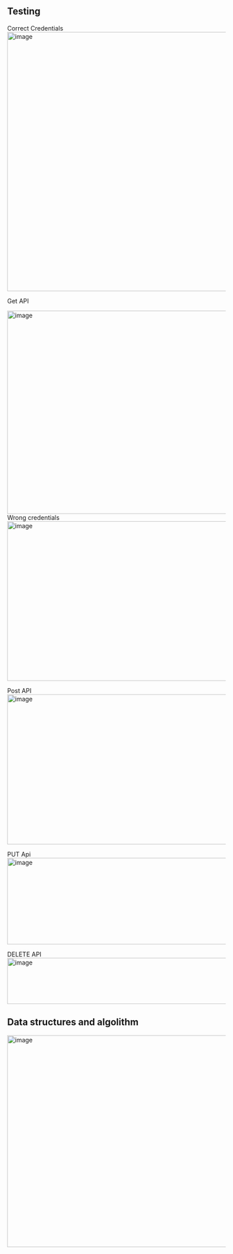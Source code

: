 ## Testing
Correct Credentials
<img width="1601" height="596" alt="image" src="https://github.com/user-attachments/assets/598e35d2-ad61-40a7-948c-2d43a02f2492" />


Get API

<img width="1680" height="467" alt="image" src="https://github.com/user-attachments/assets/c7c1e16d-cfe3-4e45-bad0-d8c27d291b3b" />
Wrong credentials
<img width="1156" height="367" alt="image" src="https://github.com/user-attachments/assets/1d954115-6c1c-4608-9448-defe49f444fd" />



Post API
<img width="1169" height="345" alt="image" src="https://github.com/user-attachments/assets/c12eef15-932d-45eb-9565-482913212839" />

PUT Api
<img width="1180" height="199" alt="image" src="https://github.com/user-attachments/assets/927b385a-1fd2-431a-9e36-06a86d66efda" />

DELETE API
<img width="975" height="106" alt="image" src="https://github.com/user-attachments/assets/33938732-bde8-44ed-ae98-444cfcb7b5f6" />

## Data structures and algolithm 
<img width="842" height="487" alt="image" src="https://github.com/user-attachments/assets/0e4261d9-e2ed-43ea-b312-7d25e3240bc6" />
